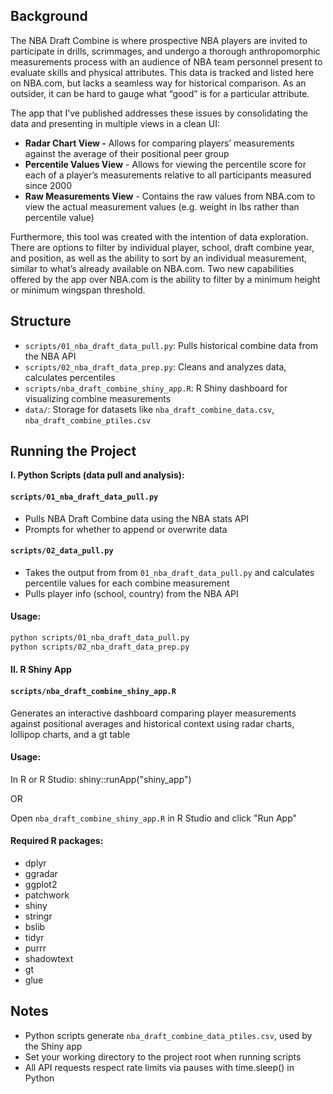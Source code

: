 ## Background

The NBA Draft Combine is where prospective NBA players are invited to participate in drills, scrimmages, and undergo a thorough anthropomorphic measurements process with an audience of NBA team personnel present to evaluate skills and physical attributes. This data is tracked and listed here on NBA.com, but lacks a seamless way for historical comparison. As an outsider, it can be hard to gauge what “good” is for a particular attribute. 

The app that I’ve published addresses these issues by consolidating the data and presenting in multiple views in a clean UI:

- **Radar Chart View -** Allows for comparing players’ measurements against the average of their positional peer group
- **Percentile Values View** - Allows for viewing the percentile score for each of a player’s measurements relative to all participants measured since 2000
- **Raw Measurements View** - Contains the raw values from NBA.com to view the actual measurement values (e.g. weight in lbs rather than percentile value)

Furthermore, this tool was created with the intention of data exploration. There are options to filter by individual player, school, draft combine year, and position, as well as the ability to sort by an individual measurement, similar to what’s already available on NBA.com. Two new capabilities offered by the app over NBA.com is the ability to filter by a minimum height or minimum wingspan threshold. 

## Structure

- `scripts/01_nba_draft_data_pull.py`: Pulls historical combine data from the NBA API
- `scripts/02_nba_draft_data_prep.py`: Cleans and analyzes data, calculates percentiles
- `scripts/nba_draft_combine_shiny_app.R`: R Shiny dashboard for visualizing combine measurements
- `data/`: Storage for datasets like `nba_draft_combine_data.csv`, `nba_draft_combine_ptiles.csv`

## Running the Project

**I. Python Scripts (data pull and analysis):**

#### `scripts/01_nba_draft_data_pull.py`
- Pulls NBA Draft Combine data using the NBA stats API <br />
- Prompts for whether to append or overwrite data

#### `scripts/02_data_pull.py`
- Takes the output from from `01_nba_draft_data_pull.py` and calculates percentile values for each combine measurement <br />
- Pulls player info (school, country) from the NBA API

#### Usage:
```bash
python scripts/01_nba_draft_data_pull.py
python scripts/02_nba_draft_data_prep.py
```

#### II. R Shiny App
#### `scripts/nba_draft_combine_shiny_app.R`
Generates an interactive dashboard comparing player measurements against positional averages and historical context using radar charts, lollipop charts, and a gt table

#### Usage:
In R or R Studio: shiny::runApp("shiny_app")

OR 

Open `nba_draft_combine_shiny_app.R` in R Studio and click "Run App"

#### Required R packages:
- dplyr 
- ggradar
- ggplot2
- patchwork
- shiny
- stringr
- bslib
- tidyr
- purrr
- shadowtext
- gt
- glue

## Notes
- Python scripts generate `nba_draft_combine_data_ptiles.csv`, used by the Shiny app
- Set your working directory to the project root when running scripts
- All API requests respect rate limits via pauses with time.sleep() in Python
